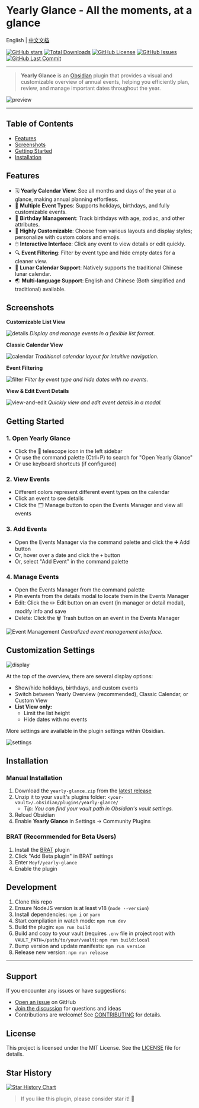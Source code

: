 
# Yearly Glance - All the moments, at a glance

English | [中文文档](./README-zh.md)

[![GitHub stars](https://img.shields.io/github/stars/Moyf/yearly-glance?style=flat&label=Stars)](https://github.com/Moyf/yearly-glance/stargazers)
[![Total Downloads](https://img.shields.io/github/downloads/Moyf/yearly-glance/total?style=flat&label=Total%20Downloads)](https://github.com/Moyf/yearly-glance/releases)
[![GitHub License](https://img.shields.io/github/license/Moyf/yearly-glance?style=flat&label=License)](https://github.com/Moyf/yearly-glance/blob/master/LICENSE)
[![GitHub Issues](https://img.shields.io/github/issues/Moyf/yearly-glance?style=flat&label=Issues)](https://github.com/Moyf/yearly-glance/issues)
[![GitHub Last Commit](https://img.shields.io/github/last-commit/Moyf/yearly-glance?style=flat&label=Last%20Commit)](https://github.com/Moyf/yearly-glance/commits/master)

---

> **Yearly Glance** is an [Obsidian](https://obsidian.md/) plugin that provides a visual and customizable overview of annual events, helping you efficiently plan, review, and manage important dates throughout the year.

![preview](./doc/glance.webp)

---

## Table of Contents
- [Features](#features)
- [Screenshots](#screenshots)
- [Getting Started](#getting-started)
- [Installation](#installation)



## Features

- 🗓️ **Yearly Calendar View**: See all months and days of the year at a glance, making annual planning effortless.
- 🎉 **Multiple Event Types**: Supports holidays, birthdays, and fully customizable events.
- 🎂 **Birthday Management**: Track birthdays with age, zodiac, and other attributes.
- 🎨 **Highly Customizable**: Choose from various layouts and display styles; personalize with custom colors and emojis.
- 🖱️ **Interactive Interface**: Click any event to view details or edit quickly.
- 🔍 **Event Filtering**: Filter by event type and hide empty dates for a cleaner view.
- 🌙 **Lunar Calendar Support**: Natively supports the traditional Chinese lunar calendar.
- 🌏 **Multi-language Support**: English and Chinese (Both simplified and traditional) available.


## Screenshots

**Customizable List View**

![details](./doc/details.png)
*Display and manage events in a flexible list format.*

**Classic Calendar View**

![calendar](./doc/calendar.png)
*Traditional calendar layout for intuitive navigation.*

**Event Filtering**

![filter](./doc/filter.png)
*Filter by event type and hide dates with no events.*

**View & Edit Event Details**

![view-and-edit](./doc/view-and-edit.png)
*Quickly view and edit event details in a modal.*

## Getting Started

### 1. Open Yearly Glance
- Click the 🔭 telescope icon in the left sidebar
- Or use the command palette (Ctrl+P) to search for "Open Yearly Glance"
- Or use keyboard shortcuts (if configured)

### 2. View Events
- Different colors represent different event types on the calendar
- Click an event to see details
- Click the 🗂️ Manage button to open the Events Manager and view all events

### 3. Add Events
- Open the Events Manager via the command palette and click the ➕ Add button
- Or, hover over a date and click the `+` button
- Or, select "Add Event" in the command palette

### 4. Manage Events

- Open the Events Manager from the command palette
- Pin events from the details modal to locate them in the Events Manager
- Edit: Click the ✏️ Edit button on an event (in manager or detail modal), modify info and save
- Delete: Click the 🗑️ Trash button on an event in the Events Manager

![Event Management](./doc/manager.png)
*Centralized event management interface.*

## Customization Settings

![display](./doc/display-options.png)

At the top of the overview, there are several display options:

- Show/hide holidays, birthdays, and custom events
- Switch between Yearly Overview (recommended), Classic Calendar, or Custom View
- **List View only:**
  - Limit the list height
  - Hide dates with no events

More settings are available in the plugin settings within Obsidian.

![settings](./doc/settings.png)

## Installation

### Manual Installation
1. Download the `yearly-glance.zip` from the [latest release](https://github.com/Moyf/yearly-glance/releases/latest)
2. Unzip it to your vault's plugins folder: `<your-vault>/.obsidian/plugins/yearly-glance/`
   - *Tip: You can find your vault path in Obsidian's vault settings.*
3. Reload Obsidian
4. Enable **Yearly Glance** in Settings → Community Plugins

### BRAT (Recommended for Beta Users)
1. Install the [BRAT](https://github.com/TfTHacker/obsidian42-brat) plugin
2. Click "Add Beta plugin" in BRAT settings
3. Enter `Moyf/yearly-glance`
4. Enable the plugin

## Development

1. Clone this repo
2. Ensure NodeJS version is at least v18 (`node --version`)
3. Install dependencies: `npm i` or `yarn`
4. Start compilation in watch mode: `npm run dev`
5. Build the plugin: `npm run build`
6. Build and copy to your vault (requires `.env` file in project root with `VAULT_PATH=/path/to/your/vault`): `npm run build:local`
7. Bump version and update manifests: `npm run version`
8. Release new version: `npm run release`

---

## Support

If you encounter any issues or have suggestions:
- [Open an issue](https://github.com/Moyf/yearly-glance/issues) on GitHub
- [Join the discussion](https://github.com/Moyf/yearly-glance/discussions) for questions and ideas
- Contributions are welcome! See [CONTRIBUTING](./CONTRIBUTING.md) for details.

## License

This project is licensed under the MIT License. See the [LICENSE](LICENSE) file for details.

## Star History

[![Star History Chart](https://api.star-history.com/svg?repos=Moyf/yearly-glance&type=Timeline)](https://www.star-history.com/#Moyf/yearly-glance&Timeline)

> If you like this plugin, please consider star it! 🌟